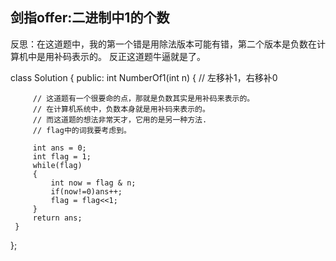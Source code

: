 剑指offer:二进制中1的个数
---
反思：在这道题中，我的第一个错是用除法版本可能有错，第二个版本是负数在计算机中是用补码表示的。
反正这道题牛逼就是了。


class Solution {
public:
     int  NumberOf1(int n) {
         // 左移补1，右移补0

         
         // 这道题有一个很要命的点，那就是负数其实是用补码来表示的。
         // 在计算机系统中，负数本身就是用补码来表示的。
         // 而这道题的想法非常天才，它用的是另一种方法.
         // flag中的词我要考虑到。
         
         int ans = 0;
         int flag = 1;
         while(flag)
         {
             int now = flag & n;
             if(now!=0)ans++;
             flag = flag<<1;
         }
         return ans;       
     }
};

